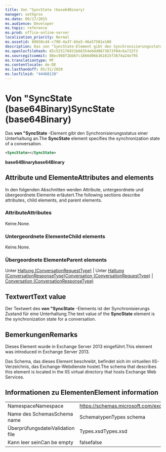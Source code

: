 ```yaml
---
title: Von "SyncState (base64Binary)
manager: sethgros
ms.date: 09/17/2015
ms.audience: Developer
ms.topic: reference
ms.prod: office-online-server
localization_priority: Normal
ms.assetid: 89650cd4-c790-4a37-b5e5-46a57501e100
description: Das von "SyncState-Element gibt den Synchronisierungsstatus einer Unterhaltung an.
ms.openlocfilehash: 85c525176931b66354ebdd8873673f04c6a722f3
ms.sourcegitcommit: 88ec988f2bb67c1866d06b361615f3674a24e795
ms.translationtype: MT
ms.contentlocale: de-DE
ms.lasthandoff: 05/31/2020
ms.locfileid: "44468138"
---
```

# <a name="syncstate-base64binary"></a><span data-ttu-id="acb9d-103">Von "SyncState (base64Binary)</span><span class="sxs-lookup"><span data-stu-id="acb9d-103">SyncState (base64Binary)</span></span>

<span data-ttu-id="acb9d-104">Das **von "SyncState** -Element gibt den Synchronisierungsstatus einer Unterhaltung an.</span><span class="sxs-lookup"><span data-stu-id="acb9d-104">The **SyncState** element specifies the synchronization state of a conversation.</span></span> 
  
```XML
<SyncState></SyncState>
```

 <span data-ttu-id="acb9d-105">**base64Binary**</span><span class="sxs-lookup"><span data-stu-id="acb9d-105">**base64Binary**</span></span>
## <a name="attributes-and-elements"></a><span data-ttu-id="acb9d-106">Attribute und Elemente</span><span class="sxs-lookup"><span data-stu-id="acb9d-106">Attributes and elements</span></span>

<span data-ttu-id="acb9d-107">In den folgenden Abschnitten werden Attribute, untergeordnete und übergeordnete Elemente erläutert.</span><span class="sxs-lookup"><span data-stu-id="acb9d-107">The following sections describe attributes, child elements, and parent elements.</span></span>
  
### <a name="attributes"></a><span data-ttu-id="acb9d-108">Attribute</span><span class="sxs-lookup"><span data-stu-id="acb9d-108">Attributes</span></span>

<span data-ttu-id="acb9d-109">Keine.</span><span class="sxs-lookup"><span data-stu-id="acb9d-109">None.</span></span>
  
### <a name="child-elements"></a><span data-ttu-id="acb9d-110">Untergeordnete Elemente</span><span class="sxs-lookup"><span data-stu-id="acb9d-110">Child elements</span></span>

<span data-ttu-id="acb9d-111">Keine.</span><span class="sxs-lookup"><span data-stu-id="acb9d-111">None.</span></span>
  
### <a name="parent-elements"></a><span data-ttu-id="acb9d-112">Übergeordnete Elemente</span><span class="sxs-lookup"><span data-stu-id="acb9d-112">Parent elements</span></span>

<span data-ttu-id="acb9d-113">Unter [Haltung (ConversationRequestType)](conversation-conversationrequesttype.md)  |  Unter [Haltung (ConversationResponseType)](conversation-conversationresponsetype.md)</span><span class="sxs-lookup"><span data-stu-id="acb9d-113">[Conversation (ConversationRequestType)](conversation-conversationrequesttype.md) | [Conversation (ConversationResponseType)](conversation-conversationresponsetype.md)</span></span>
  
## <a name="text-value"></a><span data-ttu-id="acb9d-114">Textwert</span><span class="sxs-lookup"><span data-stu-id="acb9d-114">Text value</span></span>

<span data-ttu-id="acb9d-115">Der Textwert des **von "SyncState** -Elements ist der Synchronisierungs Zustand für eine Unterhaltung.</span><span class="sxs-lookup"><span data-stu-id="acb9d-115">The text value of the **SyncState** element is the synchronization state for a conversation.</span></span> 
  
## <a name="remarks"></a><span data-ttu-id="acb9d-116">Bemerkungen</span><span class="sxs-lookup"><span data-stu-id="acb9d-116">Remarks</span></span>

<span data-ttu-id="acb9d-117">Dieses Element wurde in Exchange Server 2013 eingeführt.</span><span class="sxs-lookup"><span data-stu-id="acb9d-117">This element was introduced in Exchange Server 2013.</span></span>
  
<span data-ttu-id="acb9d-118">Das Schema, das dieses Element beschreibt, befindet sich im virtuellen IIS-Verzeichnis, das Exchange-Webdienste hostet.</span><span class="sxs-lookup"><span data-stu-id="acb9d-118">The schema that describes this element is located in the IIS virtual directory that hosts Exchange Web Services.</span></span>
  
## <a name="element-information"></a><span data-ttu-id="acb9d-119">Informationen zu Elementen</span><span class="sxs-lookup"><span data-stu-id="acb9d-119">Element information</span></span>

|||
|:-----|:-----|
|<span data-ttu-id="acb9d-120">Namespace</span><span class="sxs-lookup"><span data-stu-id="acb9d-120">Namespace</span></span>  <br/> |https://schemas.microsoft.com/exchange/services/2006/types  <br/> |
|<span data-ttu-id="acb9d-121">Name des Schemas</span><span class="sxs-lookup"><span data-stu-id="acb9d-121">Schema name</span></span>  <br/> |<span data-ttu-id="acb9d-122">Schematypen</span><span class="sxs-lookup"><span data-stu-id="acb9d-122">Types schema</span></span>  <br/> |
|<span data-ttu-id="acb9d-123">Überprüfungsdatei</span><span class="sxs-lookup"><span data-stu-id="acb9d-123">Validation file</span></span>  <br/> |<span data-ttu-id="acb9d-124">Types.xsd</span><span class="sxs-lookup"><span data-stu-id="acb9d-124">Types.xsd</span></span>  <br/> |
|<span data-ttu-id="acb9d-125">Kann leer sein</span><span class="sxs-lookup"><span data-stu-id="acb9d-125">Can be empty</span></span>  <br/> |<span data-ttu-id="acb9d-126">false</span><span class="sxs-lookup"><span data-stu-id="acb9d-126">false</span></span>  <br/> |
   

